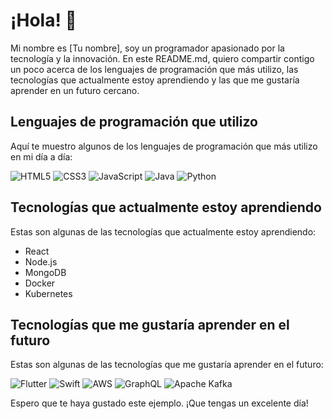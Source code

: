 # ¡Hola! 👋

Mi nombre es [Tu nombre], soy un programador apasionado por la tecnología y la innovación. En este README.md, quiero compartir contigo un poco acerca de los lenguajes de programación que más utilizo, las tecnologías que actualmente estoy aprendiendo y las que me gustaría aprender en un futuro cercano. 

## Lenguajes de programación que utilizo

Aquí te muestro algunos de los lenguajes de programación que más utilizo en mi día a día:

![HTML5](https://img.shields.io/badge/-HTML5-E34F26?style=flat&logo=html5&logoColor=white)
![CSS3](https://img.shields.io/badge/-CSS3-1572B6?style=flat&logo=css3)
![JavaScript](https://img.shields.io/badge/-JavaScript-black?style=flat&logo=javascript)
![Java](https://img.shields.io/badge/-Java-007396?style=flat&logo=java&logoColor=white)
![Python](https://img.shields.io/badge/-Python-black?style=flat&logo=python&logoColor=white)

## Tecnologías que actualmente estoy aprendiendo

Estas son algunas de las tecnologías que actualmente estoy aprendiendo:

- React
- Node.js
- MongoDB
- Docker
- Kubernetes

## Tecnologías que me gustaría aprender en el futuro

Estas son algunas de las tecnologías que me gustaría aprender en el futuro:

![Flutter](https://img.shields.io/badge/-Flutter-02569B?style=flat&logo=flutter&logoColor=white)
![Swift](https://img.shields.io/badge/-Swift-FA7343?style=flat&logo=swift&logoColor=white)
![AWS](https://img.shields.io/badge/-Amazon%20Web%20Services-232F3E?style=flat&logo=amazon-aws)
![GraphQL](https://img.shields.io/badge/-GraphQL-E10098?style=flat&logo=graphql&logoColor=white)
![Apache Kafka](https://img.shields.io/badge/-Apache%20Kafka-231F20?style=flat&logo=apache-kafka)

Espero que te haya gustado este ejemplo. ¡Que tengas un excelente día!

<!--
**misterio562/misterio562** is a ✨ _special_ ✨ repository because its `README.md` (this file) appears on your GitHub profile.

Here are some ideas to get you started:

- 🔭 I’m currently working on ...
- 🌱 I’m currently learning ...
- 👯 I’m looking to collaborate on ...
- 🤔 I’m looking for help with ...
- 💬 Ask me about ...
- 📫 How to reach me: ...
- 😄 Pronouns: ...
- ⚡ Fun fact: ...
-->

